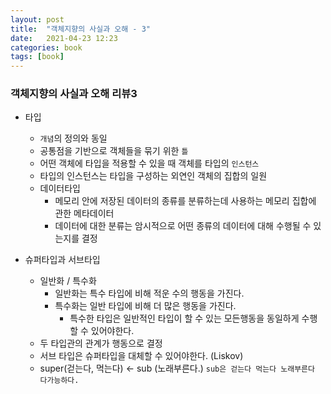 ```yaml
---
layout: post
title:  "객체지향의 사실과 오해 - 3"
date:   2021-04-23 12:23
categories: book
tags: [book]
---
```


### 객체지향의 사실과 오해 리뷰3

* 타입
    - `개념`의 정의와 동일
    - 공통점을 기반으로 객체들을 묶기 위한 `틀`
    - 어떤 객체에 타입을 적용할 수 있을 때 객체를 타입의 `인스턴스`
    - 타입의 인스턴스는 타입을 구성하는 외연인 객체의 집합의 일원

    * 데이터타입 
        - 메모리 안에 저장된 데이터의 종류를 분류하는데 사용하는 메모리 집합에 관한 메타데이터
        - 데이터에 대한 분류는 암시적으로 어떤 종류의 데이터에 대해 수행될 수 있는지를 결정
        
* 슈퍼타입과 서브타입
    * 일반화 / 특수화 
        - 일반화는 특수 타입에 비해 적운 수의 행동을 가진다.
        - 특수화는 일반 타입에 비해 더 많은 행동을 가진다.
            - 특수한 타입은 일반적인 타입이 할 수 있는 모든행동을 동일하게 수행할 수 있어야한다.
    - 두 타입관의 관계가 행동으로 결정
    - 서브 타입은 슈퍼타입을 대체할 수 있어야한다. (Liskov)
    - super(걷는다, 먹는다) <- sub (노래부른다.) `sub은 걷는다 먹는다 노래부른다 다가능하다.`

